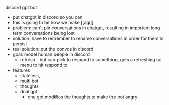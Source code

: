 discord gpt bot
- put chatgpt in discord so you can 
- this is going to be how we make [[agi]]
- problem: can't pin conversations in chatgpt, resulting in important long term conversations being lost
- solution: have to remember to rename conversations in order for them to persist
- real solution: put the convos in discord
- goal: model human people in discord
	- refresh - bot can pick to respond to something, gets a refreshing tui menu to hit respond to
- features
	- stateless, 
	- multi bot
	- thoughts
	- dual gpt
		- one gpt modifies the thoughts to make the bot angry



